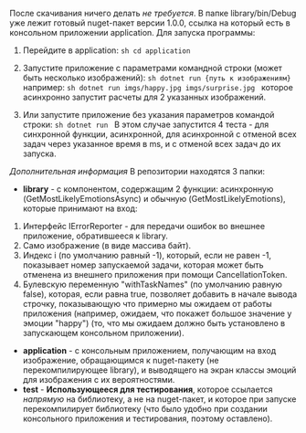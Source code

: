 После скачивания ничего делать *не требуется*. В папке library/bin/Debug уже лежит готовый nuget-пакет версии 1.0.0, ссылка на который есть в консольном приложении application.
Для запуска программы:
1. Перейдите в application:
        ```sh
        cd application
        ```
2. Запустите приложение с параметрами командной строки (может быть несколько изображений):
        ```sh
        dotnet run {путь к изображениям}
        ```
    например:
        ```sh
        dotnet run imgs/happy.jpg imgs/surprise.jpg
        ```
    которое асинхронно запустит расчеты для 2 указанных изображений.

3. Или запустите приложение без указания параметров командой строки:
        ```sh
        dotnet run
        ```
В этом случае запустится 4 теста - для синхронной функции, асинхронной, для асинхронной с отменой всех задач через указанное время в ms, и с отменой всех задач до их запуска.


*Дополнительная информация*
В репозитории находятся 3 папки:
* **library** - с компонентом, содержащим 2 функции: асинхронную (GetMostLikelyEmotionsAsync) и обычную (GetMostLikelyEmotions), которые принимают на вход:
1. Интерфейс IErrorReporter - для передачи ошибок во внешнее приложение, обратившееся к library.
2. Само изображение (в виде массива байт).
3. Индекс i (по умолчанию равный -1), который, если не равен -1, показывает номер запускаемой задачи, которая может быть отменена из внешнего приложения при помощи CancellationToken.
4. Булевскую переменную "withTaskNames" (по умолчанию равную false), которая, если равна true, позволяет добавить в начале вывода строчку, показывающую что примерно мы ожидаем от работы приложения (например, ожидаем, что покажет большое значение у эмоции "happy") (то, что мы ожидаем должно быть установлено в запускающем консольном приложении).

* **application** - с консольным приложением, получающим на вход изображение, обращающимся к nuget-пакету (не перекомпилирующее library), и выводящего на экран классы эмоций для изображения с их вероятностями.
* **test** - **Использующееся для тестирования**, которое ссылается *напрямую* на библиотеку, а не на nuget-пакет, и которое при запуске перекомпилирует библиотеку (что было удобно при создании консольного приложения и тестирования, поэтому оставлено).
